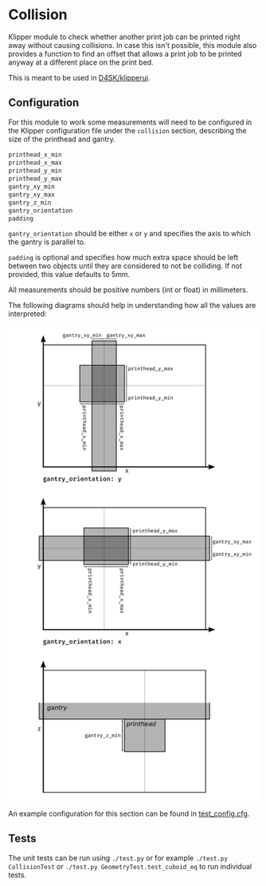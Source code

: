 # Collision

Klipper module to check whether another print job can be printed right away
without causing collisions. In case this isn't possible, this module also
provides a function to find an offset that allows a print job to be printed
anyway at a different place on the print bed.

This is meant to be used in [D4SK/klipperui](https://github.com/D4SK/klipperui).


## Configuration

For this module to work some measurements will need to be configured in the
Klipper configuration file under the `collision` section, describing the size of
the printhead and gantry.

```
printhead_x_min
printhead_x_max
printhead_y_min
printhead_y_max
gantry_xy_min
gantry_xy_max
gantry_z_min
gantry_orientation
padding
```

`gantry_orientation` should be either `x` or `y` and specifies the axis to which
the gantry is parallel to.

`padding` is optional and specifies how much extra space should be left between
two objects until they are considered to not be colliding. If not provided, this
value defaults to 5mm.

All measurements should be positive numbers (int or float) in millimeters.

The following diagrams should help in understanding how all the values are
interpreted:

![Diagrams for configuration](diagrams.png)

An example configuration for this section can be found in 
[test_config.cfg](test_config.cfg).

## Tests

The unit tests can be run using `./test.py` or for example `./test.py
CollisionTest` or `./test.py GeometryTest.test_cuboid_eq` to run individual
tests.
